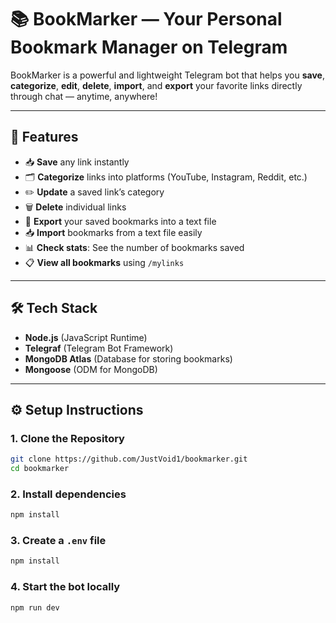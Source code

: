 # 📚 BookMarker — Your Personal Bookmark Manager on Telegram

BookMarker is a powerful and lightweight Telegram bot that helps you **save**, **categorize**, **edit**, **delete**, **import**, and **export** your favorite links directly through chat — anytime, anywhere!

---

## 🚀 Features

- 📥 **Save** any link instantly
- 🗂️ **Categorize** links into platforms (YouTube, Instagram, Reddit, etc.)
- ✏️ **Update** a saved link’s category
- 🗑️ **Delete** individual links
- 📜 **Export** your saved bookmarks into a text file
- 📥 **Import** bookmarks from a text file easily
- 📊 **Check stats**: See the number of bookmarks saved
- 📋 **View all bookmarks** using `/mylinks`

---

## 🛠️ Tech Stack

- **Node.js** (JavaScript Runtime)
- **Telegraf** (Telegram Bot Framework)
- **MongoDB Atlas** (Database for storing bookmarks)
- **Mongoose** (ODM for MongoDB)

---

## ⚙️ Setup Instructions

### 1. Clone the Repository

```bash
git clone https://github.com/JustVoid1/bookmarker.git
cd bookmarker
```

### 2. Install dependencies

```bash
npm install
```

### 3. Create a `.env` file

```bash
npm install
```

### 4. Start the bot locally

```bash
npm run dev
```



